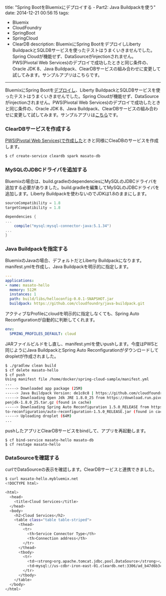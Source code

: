 title: "Spring BootをBluemixにデプロイする - Part2: Java Buildpackを使う"
date: 2014-12-21 00:56:15
tags:
 - Bluemix
 - CloudFoundry
 - SpringBoot
 - SpringCloud
 - ClearDB
description: BluemixにSpring BootをデプロイしLiberty BuildpackとSQLDBサービスを使ったテストはうまくいきませんでした。Spring Cloudが機能せず、DataSourceがinjectionされません。PWS(Pivotal Web Services)のデプロイで成功したときと同じ条件の、Oracle JDK 8、Java Buildpack、ClearDBサービスの組み合わせに変更して試してみます。サンプルアプリはこちらです。
---

BluemixにSpring Bootを[デプロイし](/2014/12/13/spring-boot-bluemix-db2/)、Liberty  BuildpackとSQLDBサービスを使ったテストはうまくいきませんでした。Spring Cloudが機能せず、DataSourceがinjectionされません。PWS(Pivotal Web Services)のデプロイで成功したときと同じ条件の、Oracle JDK 8、Java Buildpack、ClearDBサービスの組み合わせに変更して試してみます。サンプルアプリは[こちら](https://github.com/masato/spring-cloud-sample)です。

<!-- more -->

### ClearDBサービスを作成する

[PWS(Pivotal Web Services)で作成した](/2014/12/10/spring-boot-pivotal-web-services-cleardb-deploy/)ときと同様にCleaDBのサービスを作成します。

``` bash
$ cf create-service cleardb spark masato-db
````

### MySQLのJDBCドライバを追加する

Bluemixの場合は、build.gradleのdependenciesにMySQLのJDBCドライバを追加する必要がありました。build.gradleを編集してMySQLのJDBCドライバを追加します。Liberty Buildpackを使わないのでJDKは1.8のままにします。

``` groovy ~/spring-cloud-sample/build.gradle
sourceCompatibility = 1.8
targetCompatibility = 1.8

dependencies {
...
    compile("mysql:mysql-connector-java:5.1.34")
...
}
```

### Java Buildpackを指定する

BluemixのJavaの場合、デフォルトだとLiberty Buildpackになります。manifest.ymlを作成し、Java Buildpackを明示的に指定します。

``` yaml ~/spring-cloud-sample/manifest.yml
---
applications:
- name: masato-hello
  memory: 512M
  instances: 1
  path: build/libs/helloconfig-0.0.1-SNAPSHOT.jar
  buildpack: https://github.com/cloudfoundry/java-buildpack.git
```

アクティブなProfileにcloudを明示的に指定しなくても、Spring Auto Reconfigurationが自動的に判断してくれます。

``` yaml ~/spring-cloud-sample/manifest.yml
env:
  SPRING_PROFILES_DEFAULT: cloud
```

JARファイルビルドをし直し、manifest.ymlを使いpushします。今度はPWSと同じようにJava BuildpackとSpring Auto Reconfigurationがダウンロードしてdropletが作成されました。

``` bash
$ ./gradlew clean build
$ cf delete masato-hello
$ cf push
Using manifest file /home/docker/spring-cloud-sample/manifest.yml
...
-----> Downloaded app package (25M)
-----> Java Buildpack Version: de1c8c8 | https://github.com/cloudfoundry/java-buildpack.git#de1c8c8
-----> Downloading Open Jdk JRE 1.8.0_25 from https://download.run.pivotal.io/openjdk/lucid/x86_64/o
penjdk-1.8.0_25.tar.gz (found in cache)
-----> Downloading Spring Auto Reconfiguration 1.5.0_RELEASE from https://download.run.pivotal.io/au
to-reconfiguration/auto-reconfiguration-1.5.0_RELEASE.jar (found in cache)
-----> Uploading droplet (64M)
...
```

pushしたアプリとClearDBサービスをbindして、アプリを再起動します。

```
$ cf bind-service masato-hello masato-db
$ cf restage masato-hello
```

### DataSourceを確認する

curlでDataSourceの表示を確認します。ClearDBサービスと連携できました。

``` bash
$ curl masato-hello.mybluemix.net
<!DOCTYPE html>

<html>
  <head>
    <title>Cloud Services</title>
  </head>
  <body>
    <h2>Cloud Services</h2>
    <table class="table table-striped">
      <thead>
        <tr>
          <th>Service Connector Type</th>
          <th>Connection address</th>
        </tr>
      </thead>
      <tbody>
        <tr>
          <td><strong>org.apache.tomcat.jdbc.pool.DataSource</strong></td>
          <td>mysql://us-cdbr-iron-east-01.cleardb.net:3306/ad_b47d6b3cdd49cc5</td>
        </tr>
      </tbody>
    </table>
  </body>
</html>
```
